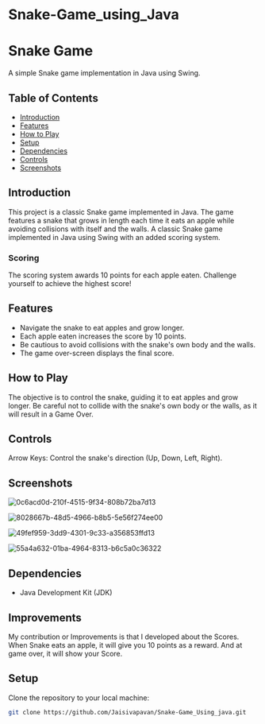 # Snake-Game_using_Java

# Snake Game

A simple Snake game implementation in Java using Swing.

## Table of Contents
- [Introduction](#introduction)
- [Features](#features)
- [How to Play](#how-to-play)
- [Setup](#setup)
- [Dependencies](#dependencies)
- [Controls](#controls)
- [Screenshots](#screenshots)

## Introduction

This project is a classic Snake game implemented in Java. The game features a snake that grows in length each time it eats an apple while avoiding collisions with itself and the walls.
A classic Snake game implemented in Java using Swing with an added scoring system.


### Scoring

The scoring system awards 10 points for each apple eaten. Challenge yourself to achieve the highest score!



## Features

- Navigate the snake to eat apples and grow longer.
- Each apple eaten increases the score by 10 points.
- Be cautious to avoid collisions with the snake's own body and the walls.
- The game over-screen displays the final score.

## How to Play

The objective is to control the snake, guiding it to eat apples and grow longer. Be careful not to collide with the snake's own body or the walls, as it will result in a Game Over.


## Controls
Arrow Keys: Control the snake's direction (Up, Down, Left, Right).


## Screenshots
![0c6acd0d-210f-4515-9f34-808b72ba7d13](https://github.com/Jaisivapavan/Snake-Game_using_Java/assets/129578866/6e0ca25b-cdcf-4582-937c-def291d17669)

![8028667b-48d5-4966-b8b5-5e56f274ee00](https://github.com/Jaisivapavan/Snake-Game_using_Java/assets/129578866/8edd137c-a9af-4159-81da-43f5ba84b9f9)

![49fef959-3dd9-4301-9c33-a356853ffd13](https://github.com/Jaisivapavan/Snake-Game_using_Java/assets/129578866/dc784eab-173c-4b5c-9366-155716f4be73)

![55a4a632-01ba-4964-8313-b6c5a0c36322](https://github.com/Jaisivapavan/Snake-Game_using_Java/assets/129578866/d9cc9b1d-c053-4153-9741-03a05fe27f72)



## Dependencies
- Java Development Kit (JDK)


## Improvements
  My contribution or Improvements is that I developed about the Scores. When Snake eats an apple, it will give you 10 points as a reward. And at game over, it will show your Score.

  
## Setup

Clone the repository to your local machine:

```bash
git clone https://github.com/Jaisivapavan/Snake-Game_Using_java.git
